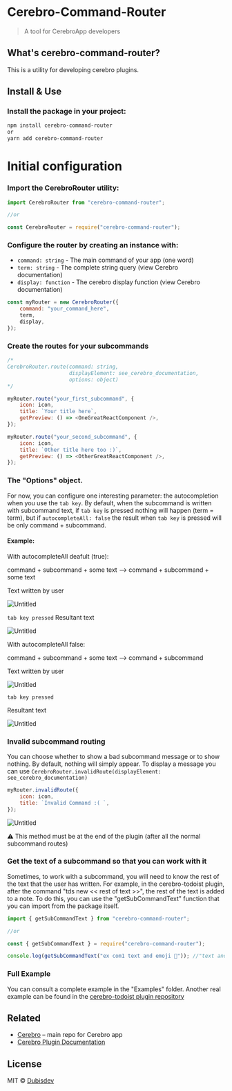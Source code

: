 # Cerebro-Command-Router

> A tool for CerebroApp developers

## What's cerebro-command-router?

This is a utility for developing cerebro plugins.

## Install & Use

### Install the package in your project:

```sh
npm install cerebro-command-router
or
yarn add cerebro-command-router
```

# Initial configuration

### **Import the CerebroRouter utility:**

```jsx
import CerebroRouter from "cerebro-command-router";

//or

const CerebroRouter = require("cerebro-command-router");
```

### **Configure the router by creating an instance with:**

- `command: string` - The main command of your app (one word)
- `term: string` - The complete string query (view Cerebro documentation)
- `display: function` - The cerebro display function (view Cerebro documentation)

```js
const myRouter = new CerebroRouter({
	command: "your_command_here",
	term,
	display,
});
```

### **Create the routes for your subcommands**

```js
/*
CerebroRouter.route(command: string,
					displayElement: see_cerebro_documentation,
					options: object)
*/

myRouter.route("your_first_subcommand", {
	icon: icon,
	title: `Your title here`,
	getPreview: () => <OneGreatReactComponent />,
});

myRouter.route("your_second_subcommand", {
	icon: icon,
	title: `Other title here too :)`,
	getPreview: () => <OtherGreatReactComponent />,
});
```

### The "Options" object.

For now, you can configure one interesting parameter: the autocompletion when you use the `tab key`. By default, when the subcommand is written with subcommand text, if `tab key` is pressed nothing will happen (term = term), but if `autocompleteAll: false` the result when `tab key` is pressed will be only command + subcommand.

#### Example:

With autocompleteAll deafult (true):

command + subcommand + some text —> command + subcommand + some text

Text written by user

![Untitled](https://s3.us-west-2.amazonaws.com/secure.notion-static.com/47e99c60-245b-415c-af7a-5a3d6aeab5f5/Untitled.png?X-Amz-Algorithm=AWS4-HMAC-SHA256&X-Amz-Credential=AKIAT73L2G45O3KS52Y5%2F20210817%2Fus-west-2%2Fs3%2Faws4_request&X-Amz-Date=20210817T125731Z&X-Amz-Expires=86400&X-Amz-Signature=fb354f66101a3d36af55b03e07a7703078e2b7a19b44b11304b2b6c9ce87cc9a&X-Amz-SignedHeaders=host&response-content-disposition=filename%20%3D%22Untitled.png%22)

`tab key pressed`
Resultant text

![Untitled](https://s3-us-west-2.amazonaws.com/secure.notion-static.com/c0df121f-9fbc-4ddf-9779-6780b57f4927/Untitled.png)

With autocompleteAll false:

command + subcommand + some text —> command + subcommand

Text written by user

![Untitled](https://s3.us-west-2.amazonaws.com/secure.notion-static.com/47e99c60-245b-415c-af7a-5a3d6aeab5f5/Untitled.png?X-Amz-Algorithm=AWS4-HMAC-SHA256&X-Amz-Credential=AKIAT73L2G45O3KS52Y5%2F20210817%2Fus-west-2%2Fs3%2Faws4_request&X-Amz-Date=20210817T125731Z&X-Amz-Expires=86400&X-Amz-Signature=fb354f66101a3d36af55b03e07a7703078e2b7a19b44b11304b2b6c9ce87cc9a&X-Amz-SignedHeaders=host&response-content-disposition=filename%20%3D%22Untitled.png%22)

`tab key pressed`

Resultant text

![Untitled](https://s3-us-west-2.amazonaws.com/secure.notion-static.com/308a9685-0cc1-4607-b801-dffee674ecf3/Untitled.png)

### **Invalid subcommand routing**

You can choose whether to show a bad subcommand message or to show nothing. By default, nothing will simply appear. To display a message you can use `CerebroRouter.invalidRoute(displayElement: see_cerebro_documentation)`

```jsx
myRouter.invalidRoute({
	icon: icon,
	title: `Invalid Command :( `,
});
```

![Untitled](https://s3-us-west-2.amazonaws.com/secure.notion-static.com/1cb94e2b-358e-45e7-89d8-5a9b557856b6/Untitled.png)

⚠️ This method must be at the end of the plugin (after all the normal subcommand routes)

### **Get the text of a subcommand so that you can work with it**

Sometimes, to work with a subcommand, you will need to know the rest of the text that the user has written. For example, in the cerebro-todoist plugin, after the command "tds new << rest of text >>", the rest of the text is added to a note. To do this, you can use the "getSubCommandText" function that you can import from the package itself.

```jsx
import { getSubCommandText } from "cerebro-command-router";

//or

const { getSubCommandText } = require("cerebro-command-router");

console.log(getSubCommandText("ex com1 text and emoji 💫")); //"text and emoji 💫"
```

### Full Example

You can consult a complete example in the "Examples" folder.
Another real example can be found in the [cerebro-todoist plugin repository](https://github.com/dubisdev/cerebro-todoist)

## Related

- [Cerebro](http://github.com/KELiON/cerebro) – main repo for Cerebro app
- [Cerebro Plugin Documentation](https://github.com/cerebroapp/cerebro/blob/master/docs/plugins.md)

## License

MIT © [Dubisdev](https://dubis.dev)
